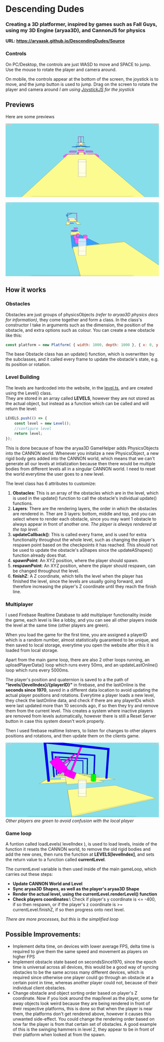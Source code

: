 # Descending Dudes

### Creating a 3D platformer, inspired by games such as Fall Guys, using my 3D Engine (aryaa3D), and CannonJS for physics

**URL: https://aryaask.github.io/DescendingDudes/Source**

### Controls
On PC/Desktop, the controls are just WASD to move and SPACE to jump. Use the mouse to rotate the player and camera around.

On mobile, the controls appear at the bottom of the screen, the joystick is to move, and the jump button is used to jump. Drag on the screen to rotate the player and camera around
*I am using [JoystickJS](https://github.com/bobboteck/JoyStick) for the joystick*

## Previews
Here are some previews

![Level 1 Preview](https://github.com/AryaaSk/DescendingDudes/blob/master/Previews/Level1.png?raw=true)

![Level 3 Preview](https://github.com/AryaaSk/DescendingDudes/blob/master/Previews/Level3.png?raw=true)

## How it works
### Obstacles
Obstacles are just groups of physicsObjects *(refer to aryaa3D physics docs for information)*, they come together and form a class. In the class's constructor I take in arguments such as the dimension, the position of the obstacle, and extra options such as colour.
You can create a new obstacle like this:

```javascript
const platform = new Platform( { width: 1000, depth: 1000 }, { x: 0, y: 0, z: 0 }, { colour: "#ffffff" } );
```

The base Obstacle class has an update() function, which is overwritten by the subclasses, and it called every frame to update the obstacle's state, e.g. its position or rotation.

### Level Building
The levels are hardcoded into the website, in the [level.ts](Source/levels.ts), and are created using the Level() class.\
They are stored in an array called **LEVELS**, however they are not stored as the actual object, but instead as a function which can be called and will return the level:
```javascript
LEVELS.push(() => {
    const level = new Level();
    //configure level
    return level;
});
```

This is done because of how the aryaa3D GameHelper adds PhysicsObjects into the CANNON world. Whenever you initalize a new PhysicsObject, a new rigid body gets added into the CANNON world, which means that we can't generate all our levels at intialization because then there would be multiple bodies from different levels all in a singular CANNON world. I need to reset the world everytime the user goes to a new level.

The level class has 6 attributes to customize:
1. **Obstacles**: This is an array of the obstacles which are in the level, which is used in the update() function to call the obstacle's individual update() functions.
2. **Layers**: There are the rendering layers, the order in which the obstacles are rendered in. Ther are 3 layers: bottom, middle and top, and you can select where to render each obstacle, since you may want 1 obstacle to always appear in front of another one. *The player is always rendered at the top level.*
3. **updateCallback()**: This is called every frame, and is used for extra functionality throughout the whole level, such as changing the player's respawn point based on the checkpoints it has reached. This should not be used to update the obstacle's aShapes since the updateAShapes() function already does that.
4. **spawnPoint**: An XYZ position, where the player should spawn.
5. **respawnPoint**: An XYZ position, where the player should respawn, can be changed throughout the level.
6. **finishZ**: A Z coordinate, which tells the level when the player has finished the level, since the levels are usually going forward, and therefore increasing the player's Z coordinate until they reach the finish line.

### Multiplayer
I used Firebase Realtime Database to add multiplayer functionality inside the game, each level is like a lobby, and you can see all other players inside the level at the same time (other players are green).

When you load the game for the first time, you are assigned a playerID which is a random number, almost statistically guaranteed to be unique, and then saved to local storage, everytime you open the website after this it is loaded from local storage.

Apart from the main game loop, there are also 2 other loops running, an uploadPlayerData() loop which runs every 50ms, and an updateLastOnline() loop which runs every 5000ms.

The player's position and quaternion is saved to a the path of **"levels/{levelIndex}/{playerID}"** in firebase, and the lastOnline is the **seconds since 1970**, saved in a different data location to avoid updating the actual player positions and rotations.
Everytime a player loads a new level, they check the lastOnline data, and check if there are any playerIDs which were last updated more than 10 seconds ago, if so then they try and remove them from the current level. This creates a system where inactive players are removed from levels automatically, however there is still a Reset Server button in case this system doesn't work properly.

Then I used firebase realtime listners, to listen for changes to other players positions and rotations, and then update them on the clients game.

![Multiplayer Preview](https://github.com/AryaaSk/DescendingDudes/blob/master/Previews/Multiplayer.png?raw=true)
*Other players are green to avoid confusion with the local player*

### Game loop
A funtion called loadLevels( levelIndex ), is used to load levels, inside of the function it resets the CANNON world, to remove the old rigid bodies and add the new ones, then runs the function at **LEVELS[levelIndex]**, and sets the return value to a function called **currentLevel**. 

The currentLevel variable is then used inside of the main gameLoop, which carries out these steps:
- **Update CANNON World and Level**
- **Sync aryaa3D Shapes, as well as the player's aryaa3D Shape** 
- **Render the actual level, using the currentLevel.renderLevel() function**
- **Check players coordinates**:\ Check if player's y coordinate is <= -400, if so then respawn, or if the player's z coordinate is >= currentLevel.finishZ, if so then progress onto next level.

*There are more processes, but this is the simplified loop*


## Possible Improvements:
- Implement delta time, on devices with lower average FPS, delta time is required to give them the same speed and movement as players on higher FPS
- Implement obstacle state based on secondsSince1970, since the epoch time is universal across all devices, this would be a good way of syncing obstacles to be the same across many different devices, which is required since otherwise one player could go through an obstacle at a certain point in time, whereas another player could not, because of their individual client obstacles.
- Change obstacle and object sorting order based on player's Z coordinate. Now if you look around the map/level as the player, some far away objects look weird because they are being rendered in front of their respective platforms, this is done so that when the player is near them, the platforms don't get rendered above, however it causes this unwanted side-effect. You could change the rendering order based on how far the player is from that certain set of obstacles. A good example of this is the swinging hammers in level 2, they appear to be in front of their platform when looked at from the spawn.